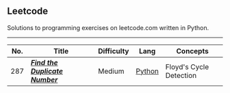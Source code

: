 <h2>Leetcode</h2>
Solutions to programming exercises on leetcode.com written in Python. 

---

| No. | Title | Difficulty | Lang | Concepts
| --- | --- | --- | --- | --- |
| 287 | ***[Find the Duplicate Number](https://leetcode.com/problems/find-the-duplicate-number/)*** | Medium | [Python](https://github.com/ARS-Technica/Leetcode/tree/main/Python/287%20Find%20the%20Duplicate%20Number) | Floyd's Cycle Detection | 
